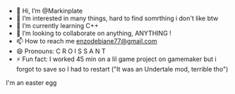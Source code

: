 - 👋 Hi, I’m @Markinplate
- 👀 I’m interested in many things, hard to find somrthing i don't like btw
- 🌱 I’m currently learning C++
- 💞️ I’m looking to collaborate on anything, ANYTHING !
- 📫 How to reach me enzodebiane77@gmail.com 
- 😄 Pronouns: C R O I S S A N T 
- ⚡ Fun fact: I worked 45 min on a lil game project on gamemaker but i forgot to save so I had to restart  ("It was an Undertale mod, terrible tho")

<!---
Markinplate/Markinplate is a ✨ special ✨ repository because its `README.md` (this file) appears on your GitHub profile.
You can click the Preview link to take a look at your changes.
--->










I'm an easter egg

